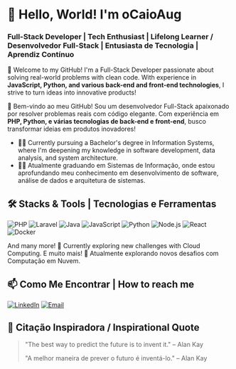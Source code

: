 # 👋 Hello, World! I'm oCaioAug
### Full-Stack Developer | Tech Enthusiast | Lifelong Learner / Desenvolvedor Full-Stack | Entusiasta de Tecnologia | Aprendiz Contínuo 

🚀 Welcome to my GitHub! I'm a Full-Stack Developer passionate about solving real-world problems with clean code. With experience in **JavaScript, Python, and various back-end and front-end technologies**, I strive to turn ideas into innovative products!

🚀 Bem-vindo ao meu GitHub! Sou um desenvolvedor Full-Stack apaixonado por resolver problemas reais com código elegante. Com experiência em **PHP, Python, e várias tecnologias de back-end e front-end**, busco transformar ideias em produtos inovadores!

- 👨‍🎓 Currently pursuing a Bachelor's degree in Information Systems, where I'm deepening my knowledge in software development, data analysis, and system architecture.
- 👨‍🎓 Atualmente graduando em Sistemas de Informação, onde estou aprofundando meu conhecimento em desenvolvimento de software, análise de dados e arquitetura de sistemas.

## 🛠️ Stacks & Tools | Tecnologias e Ferramentas 

![PHP](https://img.shields.io/badge/-PHP-777BB4?logo=php&logoColor=white&style=flat-square)
![Laravel](https://img.shields.io/badge/-Laravel-FF2D20?logo=laravel&logoColor=white&style=flat-square)
![Java](https://img.shields.io/badge/-Java-007396?logo=java&logoColor=white&style=flat-square)
![JavaScript](https://img.shields.io/badge/-JavaScript-F7DF1E?logo=javascript&logoColor=black&style=flat-square)
![Python](https://img.shields.io/badge/-Python-3776AB?logo=python&logoColor=white&style=flat-square)
![Node.js](https://img.shields.io/badge/-Node.js-339933?logo=node.js&logoColor=white&style=flat-square)
![React](https://img.shields.io/badge/-React-61DAFB?logo=react&logoColor=black&style=flat-square)
![Docker](https://img.shields.io/badge/-Docker-2496ED?logo=docker&logoColor=white&style=flat-square)

And many more! 🌱 Currently exploring new challenges with Cloud Computing.
E muito mais! 🌱 Atualmente explorando novos desafios com Computação em Nuvem.

## 📫 Como Me Encontrar | How to reach me

[![LinkedIn](https://img.shields.io/badge/-LinkedIn-0077B5?logo=linkedin&logoColor=white&style=flat-square)](https://www.linkedin.com/in/caio-augusto-331818229/)
[![Email](https://img.shields.io/badge/Email-D14836?logo=gmail&logoColor=white&style=flat-square)](mailto:aguacalg@outlook.com)

## 💬 Citação Inspiradora / Inspirational Quote

> "The best way to predict the future is to invent it." – Alan Kay
>
> "A melhor maneira de prever o futuro é inventá-lo." – Alan Kay
